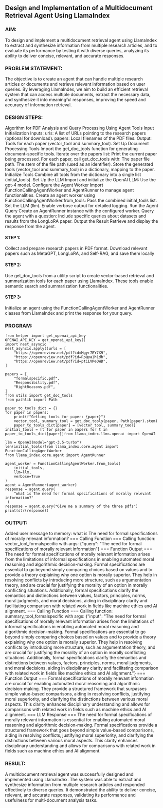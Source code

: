 ## Design and Implementation of a Multidocument Retrieval Agent Using LlamaIndex

### AIM:
To design and implement a multidocument retrieval agent using LlamaIndex to extract and synthesize information from multiple research articles, and to evaluate its performance by testing it with diverse queries, analyzing its ability to deliver concise, relevant, and accurate responses.

### PROBLEM STATEMENT:
The objective is to create an agent that can handle multiple research articles or documents and retrieve relevant information based on user queries. By leveraging LlamaIndex, we aim to build an efficient retrieval system that can access multiple documents, extract the necessary data, and synthesize it into meaningful responses, improving the speed and accuracy of information retrieval.
### DESIGN STEPS:
Algorithm for PDF Analysis and Query Processing Using Agent Tools
Input Initialization Inputs: urls: A list of URLs pointing to the research papers (optional for download). papers: Local filenames of the PDF files. Output: Tools for each paper (vector_tool and summary_tool).
Set Up Document Processing Tools Import the get_doc_tools function for generating document-specific tools. Iterate over the papers list: Print the current paper being processed. For each paper, call get_doc_tools with: The paper file path. The stem of the file path (used as an identifier). Store the generated tools (vector_tool and summary_tool) in a dictionary, mapping to the paper.
Initialize Tools Combine all tools from the dictionary into a single list (initial_tools).
Set Up the LLM Import and initialize the OpenAI LLM: Use the gpt-4 model.
Configure the Agent Worker Import FunctionCallingAgentWorker and AgentRunner to manage agent functionalities. Create an agent worker using FunctionCallingAgentWorker.from_tools: Pass the combined initial_tools list. Set the LLM (llm). Enable verbose output for detailed logging.
Run the Agent Query Create an AgentRunner instance with the configured worker. Query the agent with a question: Include specific queries about datasets and results from the LongLoRA paper.
Output the Result Retrieve and display the response from the agent.
#### STEP 1:
Collect and prepare research papers in PDF format. Download relevant papers such as MetaGPT, LongLoRA, and Self-RAG, and save them locally
#### STEP 2:
Use get_doc_tools from a utility script to create vector-based retrieval and summarization tools for each paper using LlamaIndex. These tools enable semantic search and summarization functionalities.
#### STEP 3:
Initialize an agent using the FunctionCallingAgentWorker and AgentRunner classes from LlamaIndex and print the response for your query.
### PROGRAM:
```
from helper import get_openai_api_key
OPENAI_API_KEY = get_openai_api_key()
import nest_asyncio
nest_asyncio.apply()urls = [
    "https://openreview.net/pdf?id=Mgyr7EY7X9",
    "https://openreview.net/pdf?id=RpQya1h1dh",
    "https://openreview.net/pdf?id=ptiLVPeOWD",
]

papers = [
    "formalspecific.pdf",
    "Responsibility.pdf",
    "RightReasons.pdf",
]
from utils import get_doc_tools
from pathlib import Path

paper_to_tools_dict = {}
for paper in papers:
    print(f"Getting tools for paper: {paper}")
    vector_tool, summary_tool = get_doc_tools(paper, Path(paper).stem)
    paper_to_tools_dict[paper] = [vector_tool, summary_tool]
initial_tools = [t for paper in papers for t in paper_to_tools_dict[paper]]from llama_index.llms.openai import OpenAI

llm = OpenAI(model="gpt-3.5-turbo")
len(initial_tools)from llama_index.core.agent import FunctionCallingAgentWorker
from llama_index.core.agent import AgentRunner

agent_worker = FunctionCallingAgentWorker.from_tools(
    initial_tools, 
    llm=llm, 
    verbose=True
)
agent = AgentRunner(agent_worker)
response = agent.query(
    "what is The need for formal specifications of morally relevant information?"
 )
response = agent.query("Give me a summary of the three pdfs")
print(str(response))
```

### OUTPUT:
Added user message to memory: what is The need for formal specifications of morally relevant information?
=== Calling Function ===
Calling function: vector_tool_formalspecific with args: {"query": "The need for formal specifications of morally relevant information"}
=== Function Output ===
The need for formal specifications of morally relevant information arises from the limitations of informal specifications in enabling automated moral reasoning and algorithmic decision-making. Formal specifications are essential to go beyond simply comparing choices based on values and to provide a theory explaining why one option is morally superior. They help in resolving conflicts by introducing more structure, such as argumentation theory, and are crucial for justifying the morality of an option in morally conflicting situations. Additionally, formal specifications clarify the semantics and distinctions between values, factors, principles, norms, moral judgments, and moral decisions, aiding in disciplinary clarity and facilitating comparison with related work in fields like machine ethics and AI alignment.
=== Calling Function ===
Calling function: summary_tool_formalspecific with args: {"input": "The need for formal specifications of morally relevant information arises from the limitations of informal specifications in enabling automated moral reasoning and algorithmic decision-making. Formal specifications are essential to go beyond simply comparing choices based on values and to provide a theory explaining why one option is morally superior. They help in resolving conflicts by introducing more structure, such as argumentation theory, and are crucial for justifying the morality of an option in morally conflicting situations. Additionally, formal specifications clarify the semantics and distinctions between values, factors, principles, norms, moral judgments, and moral decisions, aiding in disciplinary clarity and facilitating comparison with related work in fields like machine ethics and AI alignment."}
=== Function Output ===
Formal specifications of morally relevant information are crucial for enabling automated moral reasoning and algorithmic decision-making. They provide a structured framework that surpasses simple value-based comparisons, aiding in resolving conflicts, justifying moral superiority, and clarifying the distinctions between various moral aspects. This clarity enhances disciplinary understanding and allows for comparisons with related work in fields such as machine ethics and AI alignment.
=== LLM Response ===
The need for formal specifications of morally relevant information is essential for enabling automated moral reasoning and algorithmic decision-making. Formal specifications provide a structured framework that goes beyond simple value-based comparisons, aiding in resolving conflicts, justifying moral superiority, and clarifying the distinctions between various moral aspects. This clarity enhances disciplinary understanding and allows for comparisons with related work in fields such as machine ethics and AI alignment.

### RESULT:
A multidocument retrieval agent was successfully designed and implemented using LlamaIndex. The system was able to extract and synthesize information from multiple research articles and responded effectively to diverse queries. It demonstrated the ability to deliver concise, relevant, and accurate responses, validating its performance and usefulness for multi-document analysis tasks.
